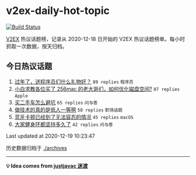 # v2ex-daily-hot-topic

[![Build Status](https://github.com/realleonardo/v2ex-daily-hot-topic/workflows/schedule/badge.svg?branch=main)](https://github.com/realleonardo/v2ex-daily-hot-topic/actions)

[V2EX](https://www.v2ex.com/) 热议话题榜，记录从 2020-12-18 日开始的 V2EX 热议话题榜单。每小时抓取一次数据，按天归档。

## 今日热议话题

<!-- BEGIN -->
1. [过年了，送程序员们什么礼物好？](https://www.v2ex.com/t/736680) ``89 replies`` ``程序员``
1. [小白求教各位买了 256mac 的老大哥们，如何优化磁盘空间?](https://www.v2ex.com/t/736679) ``87 replies`` ``Apple``
1. [买二手车怎么避坑](https://www.v2ex.com/t/736668) ``65 replies`` ``问与答``
1. [做技术的真的是低人一等啊](https://www.v2ex.com/t/736749) ``58 replies`` ``职场话题``
1. [蓝牙卡顿已经到了无法容忍的情况](https://www.v2ex.com/t/736765) ``45 replies`` ``macOS``
1. [大家健身环都坚持多久了](https://www.v2ex.com/t/736796) ``42 replies`` ``问与答``

Last updated at 2020-12-19 10:23:47
<!-- END -->

历史数据归档于 [./archives](./archives)

---

**💡 Idea comes from [justjavac 迷渡](https://github.com/justjavac/)**
